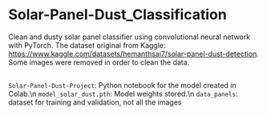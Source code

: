 # Solar-Panel-Dust_Classification
Clean and dusty solar panel classifier using convolutional neural network with PyTorch. The dataset original from Kaggle:
https://www.kaggle.com/datasets/hemanthsai7/solar-panel-dust-detection. Some images were removed in order to clean the data.

##
`Solar-Panel-Dust-Project`: Python notebook for the model created in Colab.\n
`model_solar_dust.pth`: Model weights stored.\n
`data_panels`: dataset for training and validation, not all the images
